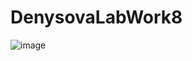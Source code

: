 # DenysovaLabWork8

![image](https://user-images.githubusercontent.com/101859916/168070388-93fd0fcf-0c27-4eac-941f-da5f88f4edd9.png)
